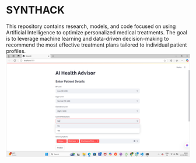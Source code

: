 # SYNTHACK
This repository contains research, models, and code focused on using Artificial Intelligence to optimize personalized medical treatments. The goal is to leverage machine learning and data-driven decision-making to recommend the most effective treatment plans tailored to individual patient profiles.
![Image Alt](https://github.com/Akhila33327/SYNTHACK/blob/d5a785ffc8010c987bde6022a4c7e518ffc648d6/Screenshot%202025-04-12%20092529.png)
